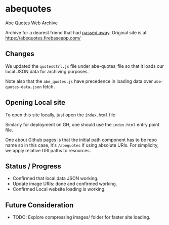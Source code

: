 # abequotes
Abe Quotes Web Archive

Archive for a dearest friend that had [passed away](https://www.youtube.com/watch?v=g4nv-mCx-WQ). Original site is at https://abequotes.firebaseapp.com/

## Changes
We updated the `quotesCtrl.js` file under abe-quotes_file so that it loads our local
JSON data for archiving purposes.

Note also that the `abe_quotes.js`  have precedence in loading data over `abe-quotes-data.json` fetch.

## Opening Local site
To open this site locally, just open the `index.html` file

Simlarly for deployment on GH, one should use the `index.html` entry point file. 

One about Github pages is that the initial path component has to be repo name so in this case, it's `/abequotes` if using absolute URIs. For simplicity, we apply relative URI paths to resources.

## Status / Progress
- Confirmed that local data JSON working.
- Update image URIs: done and confirmed working.
- Confirmed Local website loading is working. 

## Future Consideration
- TODO: Explore compressing images/ folder for faster site loading.